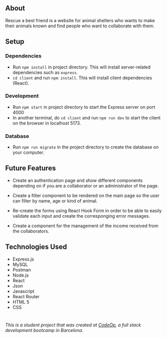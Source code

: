 

## About
Rescue a best friend is a website for animal shelters who wants to make their animals known and find people who want to collaborate with them.

## Setup

### Dependencies 

- Run `npm install` in project directory. This will install server-related dependencies such as `express`.
- `cd client` and run `npm install`. This will install client dependencies (React).

### Development

- Run `npm start` in project directory to start the Express server on port 4000
- In another terminal, do `cd client` and run `npm run dev` to start the client on the browser in localhost 5173.

### Database 
- Run `npm run migrate` in the project directory to create the database on your computer.

## Future Features
- Create an authentication page and show different components depending on if you are a collaborator or an administrator of the page.

- Create a filter component to be rendered on the main page so the user can filter by name, age or kind of animal.

- Re-create the forms using React Hook Form in order to be able to easily validate each input and create the corresponging error messages.

- Create a component for the management of the income received from the collaborators.


## Technologies Used

- Express.js
- MySQL
- Postman
- Node.js
- React 
- Json 
- Javascript
- React Router
- HTML 5
- CSS


#
#

_This is a student project that was created at [CodeOp](http://codeop.tech), a full stack development bootcamp in Barcelona._




